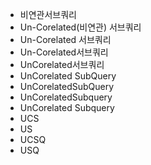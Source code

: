 - 비연관서브쿼리
- Un-Corelated(비연관) 서브쿼리
- Un-Corelated 서브쿼리
- Un-Corelated서브쿼리
- UnCorelated서브쿼리
- UnCorelated SubQuery
- UnCorelatedSubQuery
- UnCorelatedSubquery
- UnCorelated Subquery
- UCS
- US
- UCSQ
- USQ